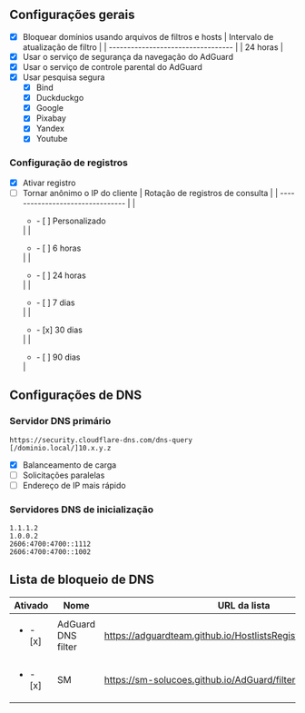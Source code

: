 ## Configurações gerais
- [x] Bloquear domínios usando arquivos de filtros e hosts
  | Intervalo de atualização de filtro |
  | ---------------------------------- |
  | 24 horas                           |
- [x] Usar o serviço de segurança da navegação do AdGuard
- [x] Usar o serviço de controle parental do AdGuard
- [x] Usar pesquisa segura
  - [x] Bind
  - [x] Duckduckgo
  - [x] Google
  - [x] Pixabay
  - [x] Yandex
  - [x] Youtube
### Configuração de registros
- [x] Ativar registro
- [ ] Tornar anônimo o IP do cliente
  | Rotação de registros de consulta |
  | -------------------------------- |
  | <ul><li>- [ ] Personalizado</li></ul> |
  | <ul><li>- [ ] 6 horas</li></ul> |
  | <ul><li>- [ ] 24 horas</li></ul> |
  | <ul><li>- [ ] 7 dias</li></ul> |
  | <ul><li>- [x] 30 dias</li></ul> |
  | <ul><li>- [ ] 90 dias</li></ul> |

## Configurações de DNS

### Servidor DNS primário
```
https://security.cloudflare-dns.com/dns-query
[/dominio.local/]10.x.y.z
```
- [x] Balanceamento de carga
- [ ] Solicitações paralelas
- [ ] Endereço de IP mais rápido

### Servidores DNS de inicialização
```
1.1.1.2
1.0.0.2
2606:4700:4700::1112
2606:4700:4700::1002
```

## Lista de bloqueio de DNS
| Ativado | Nome | URL da lista |
| ------- | ---- | ------------ |
| <ul><li>- [x] </li></ul> | AdGuard DNS filter | https://adguardteam.github.io/HostlistsRegistry/assets/filter_1.txt |
| <ul><li>- [x] </li></ul> | SM | https://sm-solucoes.github.io/AdGuard/filter.txt |

